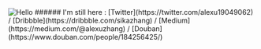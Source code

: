 <img src="https://b.bdstatic.com/searchbox/icms/searchbox/img/7e8e8.jpg" alt="Hello">
###### I'm still here : [Twitter](https://twitter.com/alexu19049062) / [Dribbble](https://dribbble.com/sikazhang) / [Medium](https://medium.com/@alexuzhang) / [Douban](https://www.douban.com/people/184256425/)
